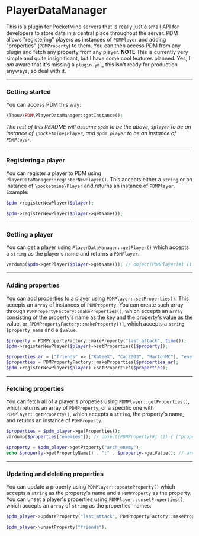 # PlayerDataManager
This is a plugin for PocketMine servers that is really just a small API for developers to store data in a central place throughout the server. PDM allows "registering" players as instances of `PDMPlayer` and adding "properties" (`PDMProperty`) to them. You can then access PDM from any plugin and fetch any property from any player.
**NOTE** This is currently very simple and quite insignificant, but I have some cool features planned.
Yes, I *am* aware that it's missing a `plugin.yml`, this isn't ready for production anyways, so deal with it.
___
### Getting started
You can access PDM this way:
```php
\Thouv\PDM\PlayerDataManager::getInstance();
```
*The rest of this README will assume `$pdm` to be the above, `$player` to be an instance of `\pocketmine\Player`, and `$pdm_player` to be an instance of `PDMPlayer`.*
___
### Registering a player
You can register a player to PDM using `PlayerDataManager::registerNewPlayer()`. This accepts either a `string` or an instance of `\pocketmine\Player` and returns an instance of `PDMPlayer`. Example:
```php
$pdm->registerNewPlayer($player);

$pdm->registerNewPlayer($player->getName());
```
___
### Getting a player
You can get a player using `PlayerDataManager::getPlayer()` which accepts a `string` as the player's name and returns a `PDMPlayer`.
```php
vardump($pdm->getPlayer($player->getName()); // object(PDMPlayer)#1 (1) { ["properties"]=> array(0) { } }
```
___
### Adding properties
You can add properties to a player using `PDMPlayer::setProperties()`. This accepts an `array` of instances of `PDMProperty`. You can create such array through `PDMPropertyFactory::makeProperties()`, which accepts an `array` consisting of the property's name as the key and the property's value as the value, or `[PDMPropertyFactory::makeProperty()]`, which accepts a `string` `$property_name` and a `$value`.
```php
$property = PDMPropertyFactory::makeProperty("last_attack", time());
$pdm->registerNewPlayer($player)->setProperties([$property]);

$properties_ar = ["friends" => ["KateeX", "Caj2003", "BartonMC"], "enemies" => ["Queen_Amanda16"], "arch_enemy" => "LoganTDM2514"];
$properties = PDMPropertyFactory::makeProperties($properties_ar);
$pdm->registerNewPlayer($player)->setProperties($properties);
```
___
### Fetching properties
You can fetch all of a player's propeties using `PDMPlayer::getProperties()`, which returns an array of `PDMProperty`, or a specific one with `PDMPlayer::getProperty()`, which accepts a `string`, the property's name, and returns an instance of `PDMProperty`.
```php
$properties = $pdm_player->getProperties();
vardump($properties["enemies"]); // object(PDMProperty)#1 (2) { ["property_name"]=> string(7) "enemies" ["value"]=> array(1) { [0]=> string(14) "Queen_Amanda16" } }

$property = $pdm_player->getProperty("arch_enemy");
echo $property->getPropertyName() . ":" . $property->getValue(); // arch_enemy:LoganTDM2514
```
___
### Updating and deleting properties
You can update a property using `PDMPlayer::updateProperty()` which accepts a `string` as the property's name and a `PDMProperty` as the property. You can unset a player's properties using `PDMPlayer::unsetProperties()`, which accepts an `array` of `string` as the properties' names.
```php
$pdm_player->updateProperty("last_attack", PDMPropertyFactory::makeProperty("last_attack", time() - 1800));

$pdm_player->unsetProperty("friends");
```
